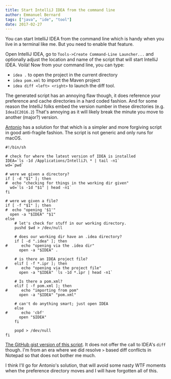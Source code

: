 ```yaml
---
title: Start IntelliJ IDEA from the command line
author: Emmanuel Bernard
tags: ["java", "ide", "tool"]
date: 2017-02-27
---
```

You can start IntelliJ IDEA from the command line which is handy when you live in a terminal like me.
But you need to enable that feature.

Open IntelliJ IDEA, go to `Tools->Create Command-Line Launcher...` and optionally adjust the location and name of the script that will start IntelliJ IDEA.
Voilà!
Now from your command line, you can type:

* `idea .` to open the project in the current directory
* `idea pom.xml` to import the Maven project
* `idea diff <left> <right>` to launch the diff tool.

The generated script has an annoying flaw though, it does reference your preference and cache directories in a hard coded fashion.
And for some reason the IntelliJ folks embed the version number in these directories (e.g. `IdeaIC2016.2`)
That's annoying as it will likely break the minute you move to another (major?) version.

[Antonio](https://antoniogoncalves.org) has a solution for that which is a simpler and more forgiving script in good anti-fragile fashion.
The script is not generic and only runs for macOS.

    #!/bin/sh
     
    # check for where the latest version of IDEA is installed
    IDEA=`ls -1d /Applications/IntelliJ\ * | tail -n1`
    wd=`pwd`
    
    # were we given a directory?
    if [ -d "$1" ]; then
    #  echo "checking for things in the working dir given"
      wd=`ls -1d "$1" | head -n1`
    fi
    
    # were we given a file?
    if [ -f "$1" ]; then
    #  echo "opening '$1'"
      open -a "$IDEA" "$1"
    else
        # let's check for stuff in our working directory.
        pushd $wd > /dev/null
    
        # does our working dir have an .idea directory?
        if [ -d ".idea" ]; then
    #      echo "opening via the .idea dir"
          open -a "$IDEA" .
    
        # is there an IDEA project file?
        elif [ -f *.ipr ]; then
    #      echo "opening via the project file"
          open -a "$IDEA" `ls -1d *.ipr | head -n1`
    
        # Is there a pom.xml?
        elif [ -f pom.xml ]; then
    #      echo "importing from pom"
          open -a "$IDEA" "pom.xml"
    
        # can't do anything smart; just open IDEA
        else
    #      echo 'cbf'
          open "$IDEA"
        fi
    
        popd > /dev/null
    fi

[The GitHub gist version of this script](https://gist.github.com/agoncal/8cfabe8e3e261c068902a95443d22079).
It does not offer the call to IDEA's `diff` though.
I'm from an era where we did resolve `>` based diff conflicts in Notepad so that does not bother me much.

I think I'll go for Antonio's solution, that will avoid some nasty WTF moments when the preference directory moves and I will have forgotten all of this.
